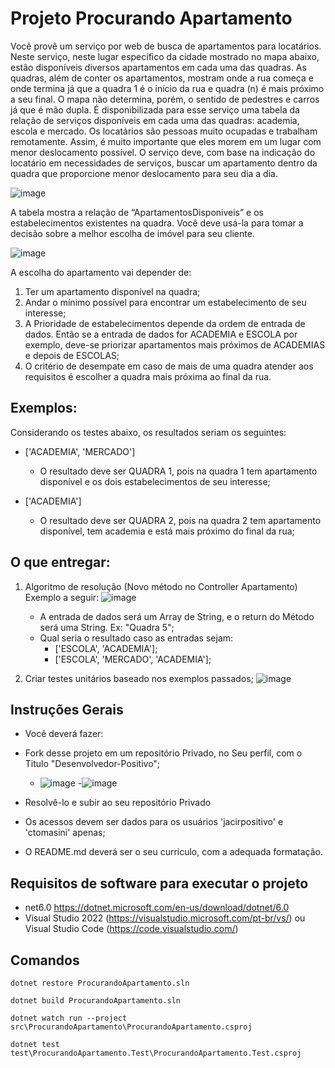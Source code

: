 # Projeto Procurando Apartamento

Você provê um serviço por web de busca de apartamentos para locatários. Neste serviço, neste lugar específico da cidade mostrado no mapa abaixo, estão disponíveis diversos apartamentos em cada uma das quadras. As quadras, além de conter os apartamentos, mostram onde a rua começa e onde termina já que a quadra 1 é o início da rua e quadra (n) é mais próximo a seu final. O mapa não determina, porém, o sentido de pedestres e carros já que é mão dupla. É disponibilizada para esse serviço uma tabela da relação de serviços disponíveis em cada uma das quadras: academia, escola e mercado. Os locatários são pessoas muito ocupadas e trabalham remotamente. Assim, é muito importante que eles morem em um lugar com menor deslocamento possível. O serviço deve, com base na indicação do locatário em necessidades de serviços, buscar um apartamento dentro da quadra que proporcione menor deslocamento para seu dia a dia. 

![image](https://user-images.githubusercontent.com/112395489/187196886-8818cda2-395c-4968-8831-645211fb303b.png)

A tabela mostra a relação de “ApartamentosDisponiveis” e os estabelecimentos existentes na quadra. Você deve usá-la para tomar a decisão sobre a melhor escolha de imóvel para seu cliente.

![image](https://user-images.githubusercontent.com/112395489/187196932-38fe6a55-7e7e-4a26-a463-3a3e015335dc.png)

A escolha do apartamento vai depender de:
1.	Ter um apartamento disponível na quadra;
2.	Andar o mínimo possível para encontrar um estabelecimento de seu interesse;
3.	A Prioridade de estabelecimentos depende da ordem de entrada de dados. Então se a entrada de dados for ACADEMIA e ESCOLA por exemplo, deve-se priorizar apartamentos mais próximos de ACADEMIAS e depois de ESCOLAS;
4.	O critério de desempate em caso de mais de uma quadra atender aos requisitos é escolher a quadra mais próxima ao final da rua.  

## Exemplos:

Considerando os testes abaixo, os resultados seriam os seguintes: 

- ['ACADEMIA', 'MERCADO'] 
    - O resultado deve ser QUADRA 1, pois na quadra 1 tem apartamento disponível e os dois estabelecimentos de seu interesse;

- ['ACADEMIA'] 
    - O resultado deve ser QUADRA 2, pois na quadra 2 tem apartamento disponível, tem academia e está mais próximo do final da rua;

## O que entregar:
1.	Algoritmo de resolução (Novo método no Controller Apartamento) Exemplo a seguir:
![image](https://user-images.githubusercontent.com/90634328/187257056-3d55d9e0-11c2-416e-9c07-2eba82665fcf.png)

    - A entrada de dados será um Array de String, e o return do Método será uma String. Ex: "Quadra 5";
    - Qual seria o resultado caso as entradas sejam:
        - ['ESCOLA', 'ACADEMIA'];
        - ['ESCOLA', 'MERCADO', 'ACADEMIA'];
    
2.	Criar testes unitários baseado nos exemplos passados;
![image](https://user-images.githubusercontent.com/90634328/187255894-6ff4700d-0e97-4435-af29-a615925c6d20.png)


## Instruções Gerais
- Você deverá fazer:
 - Fork desse projeto em um repositório Privado, no Seu perfil, com o Titulo "Desenvolvedor-Positivo";
    - ![image](https://user-images.githubusercontent.com/90634328/187271331-e6582814-f28b-47d8-a940-f39d76a1f62d.png)
    -![image](https://user-images.githubusercontent.com/90634328/187272263-00e338ce-eb0c-474f-ab72-6c730060df56.png)

- Resolvê-lo e subir ao seu repositório Privado
- Os acessos devem ser dados para os usuários 'jacirpositivo' e 'ctomasini' apenas;
- O README.md deverá ser o seu curriculo, com a adequada formatação.

## Requisitos de software para executar o projeto
- net6.0 https://dotnet.microsoft.com/en-us/download/dotnet/6.0
- Visual Studio 2022 (https://visualstudio.microsoft.com/pt-br/vs/) ou Visual Studio Code (https://code.visualstudio.com/)

## Comandos
```{.cs}
dotnet restore ProcurandoApartamento.sln
```
```{.cs}
dotnet build ProcurandoApartamento.sln
```
```{.cs}
dotnet watch run --project src\ProcurandoApartamento\ProcurandoApartamento.csproj
```
```{.cs}
dotnet test test\ProcurandoApartamento.Test\ProcurandoApartamento.Test.csproj
```
